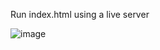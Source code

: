 Run index.html using a live server

![image](https://github.com/user-attachments/assets/f1e11bc2-79d5-4ca3-9280-6bf1bfebcc0a)



